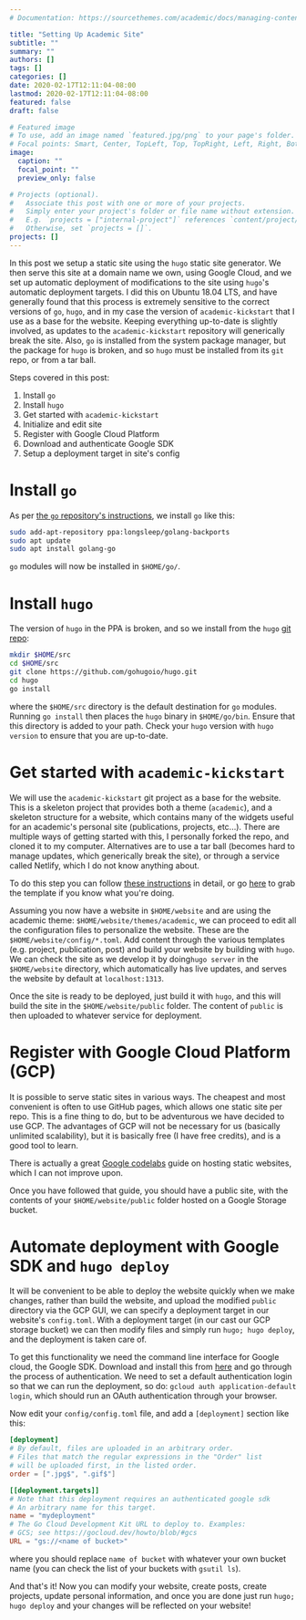 ```yaml
---
# Documentation: https://sourcethemes.com/academic/docs/managing-content/

title: "Setting Up Academic Site"
subtitle: ""
summary: ""
authors: []
tags: []
categories: []
date: 2020-02-17T12:11:04-08:00
lastmod: 2020-02-17T12:11:04-08:00
featured: false
draft: false

# Featured image
# To use, add an image named `featured.jpg/png` to your page's folder.
# Focal points: Smart, Center, TopLeft, Top, TopRight, Left, Right, BottomLeft, Bottom, BottomRight.
image:
  caption: ""
  focal_point: ""
  preview_only: false

# Projects (optional).
#   Associate this post with one or more of your projects.
#   Simply enter your project's folder or file name without extension.
#   E.g. `projects = ["internal-project"]` references `content/project/deep-learning/index.md`.
#   Otherwise, set `projects = []`.
projects: []
---
```


In this post we setup a static site using the `hugo` static site generator. We then serve this site at a domain name we own, using Google Cloud, and we set up automatic deployment of modifications to the site using `hugo`'s automatic deployment targets. I did this on Ubuntu 18.04 LTS, and have generally found that this process is extremely sensitive to the correct versions of `go`, `hugo`, and in my case the version of `academic-kickstart` that I use as a base for the website. Keeping everything up-to-date is slightly involved, as updates to the `academic-kickstart` repository will generically break the site. Also, `go` is installed from the system package manager, but the package for `hugo` is broken, and so `hugo` must be installed from its `git` repo, or from a tar ball.

Steps covered in this post: 

1. Install `go`
2. Install `hugo`
3. Get started with `academic-kickstart`
4. Initialize and edit site
5. Register with Google Cloud Platform
6. Download and authenticate Google SDK
7. Setup a deployment target in site's config

# Install `go`

As per [the `go` repository's instructions](https://github.com/golang/go/wiki/Ubuntu), we install `go` like this:

```bash
sudo add-apt-repository ppa:longsleep/golang-backports
sudo apt update
sudo apt install golang-go
```

`go` modules will now be installed in `$HOME/go/`.

# Install `hugo`

The version of `hugo` in the PPA is broken, and so we install from the `hugo` [git repo](https://github.com/gohugoio/hugo): 

```bash
mkdir $HOME/src
cd $HOME/src
git clone https://github.com/gohugoio/hugo.git
cd hugo
go install
```

where the `$HOME/src` directory is the default destination for `go` modules. Running `go install` then places the `hugo` binary in `$HOME/go/bin`. Ensure that this directory is added to your path. Check your `hugo` version with `hugo version` to ensure that you are up-to-date.

# Get started with `academic-kickstart`

We will use the `academic-kickstart` git project as a base for the website. This is a skeleton project that provides both a theme (`academic`), and a skeleton structure for a website, which contains many of the widgets useful for an academic's personal site (publications, projects, etc...). There are multiple ways of getting started with this, I personally forked the repo, and cloned it to my computer. Alternatives are to use a tar ball (becomes hard to manage updates, which generically break the site), or through a service called Netlify, which I do not know anything about. 

To do this step you can follow [these instructions](https://sourcethemes.com/academic/docs/deployment/) in detail, or go [here](https://github.com/gcushen/hugo-academic) to grab the template if you know what you're doing. 

Assuming you now have a website in `$HOME/website` and are using the academic theme: `$HOME/website/themes/academic`, we can proceed to edit all the configuration files to personalize the website. These are the `$HOME/website/config/*.toml`. Add content through the various templates (e.g. project, publication, post) and build your website by building with `hugo`. We can check the site as we develop it by doing`hugo server` in the `$HOME/website` directory, which automatically has live updates, and serves the website by default at `localhost:1313`.

Once the site is ready to be deployed, just build it with `hugo`, and this will build the site in the `$HOME/website/public` folder. The content of `public` is then uploaded to whatever service for deployment.

# Register with Google Cloud Platform (GCP)

It is possible to serve static sites in various ways. The cheapest and most convenient is often to use GitHub pages, which allows one static site per repo. This is a fine thing to do, but to be adventurous we have decided to use GCP. The advantages of GCP will not be necessary for us (basically unlimited scalability), but it is basically free (I have free credits), and is a good tool to learn. 

There is actually a great [Google codelabs](https://codelabs.developers.google.com/codelabs/cloud-webapp-hosting-gcs/index.html?index=..%2F..index#8) guide on hosting static websites, which I can not improve upon.

Once you have followed that guide, you should have a public site, with the contents of your `$HOME/website/public` folder hosted on a Google Storage bucket. 

# Automate deployment with Google SDK and `hugo deploy`

It will be convenient to be able to deploy the website quickly when we make changes, rather than build the website, and upload the modified `public` directory via the GCP GUI, we can specify a deployment target in our website's `config.toml`. With a deployment target (in our cast our GCP storage bucket) we can then modify files and simply run `hugo; hugo deploy`, and the deployment is taken care of. 

To get this functionality we need the command line interface for Google cloud, the Google SDK. Download and install this from [here](https://cloud.google.com/sdk) and go through the process of authentication. We need to set a default authentication login so that we can run the deployment, so do: `gcloud auth application-default login`, which should run an OAuth authentication through your browser. 

Now edit your `config/config.toml` file, and add a `[deployment]` section like this:

```toml
[deployment]
# By default, files are uploaded in an arbitrary order.
# Files that match the regular expressions in the "Order" list
# will be uploaded first, in the listed order.
order = [".jpg$", ".gif$"]

[[deployment.targets]]
# Note that this deployment requires an authenticated google sdk
# An arbitrary name for this target.
name = "mydeployment"
# The Go Cloud Development Kit URL to deploy to. Examples:
# GCS; see https://gocloud.dev/howto/blob/#gcs
URL = "gs://<name of bucket>"
```

where you should replace `name of bucket` with whatever your own bucket name (you can check the list of your buckets with `gsutil ls`).


And that's it! Now you can modify your website, create posts, create projects, update personal information, and once you are done just run `hugo; hugo deploy` and your changes will be reflected on your website!